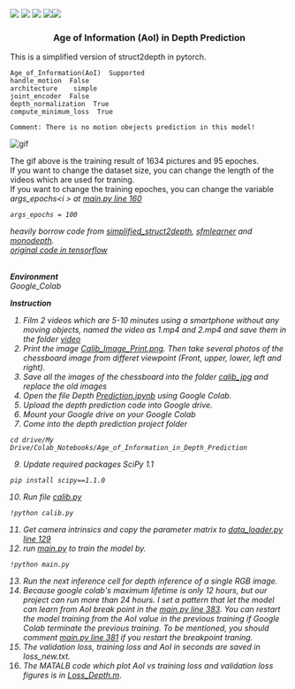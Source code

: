 ![](https://img.shields.io/badge/Python-3.6.9-blue) ![](https://img.shields.io/badge/PyTorch-1.0-yellow) ![](https://img.shields.io/badge/CUDA-9.0-orange) ![](https://img.shields.io/badge/OpenCV_Python-4.1.2-red)![](https://img.shields.io/badge/SciPy-1.1-green)
### <p align="center">Age of Information (AoI) in Depth Prediction</p>  

This is a simplified version of struct2depth in pytorch.  
```
Age_of_Information(AoI)  Supported
handle_motion  False
architecture    simple
joint_encoder  False
depth_normalization  True
compute_minimum_loss  True

Comment: There is no motion obejects prediction in this model!
```
![gif](./misc/rst.gif)  

The gif above is the training result of 1634 pictures and 95 epoches. 
<br> 
If you want to change the dataset size, you can change the length of the videos which are used for traning.<br> 
If you want to change the training epoches, you can change the variable <i>args_epochs<i \> at [main.py line 160](https://github.com/szl0144/Age_of_Information_in_Depth_Prediction/blob/47d4acc799c0d061810acd17756382727793546f/main.py#L160)
``` 
args_epochs = 100
``` 

heavily borrow code from [simplified_struct2depth](https://github.com/necroen/simplified_struct2depth), [sfmlearner](https://github.com/ClementPinard/SfmLearner-Pytorch) and [monodepth](https://github.com/ClubAI/MonoDepth-PyTorch).  
[original code in tensorflow](https://github.com/tensorflow/models/tree/master/research/struct2depth)  
<br>

**Environment**  
Google_Colab 
<br>  

**Instruction**  

1. Film 2 videos which are 5-10 minutes using a smartphone without any moving objects, named the video as 1.mp4 and 2.mp4 and save them in the folder [video](https://github.com/szl0144/Age_of_Information_in_Depth_Prediction/tree/master/video) <br />
2. Print the image [Calib_Image_Print.png](https://github.com/szl0144/Age_of_Information_in_Depth_Prediction/blob/master/calib_jpg/Calib_Image_Print.png). Then take several photos of the chessboard image from differet viewpoint (Front, upper, lower, left and right).  <br />
4. Save all the images of the chessboard into the folder [calib_jpg](https://github.com/szl0144/Age_of_Information_in_Depth_Prediction/tree/master/calib_jpg) and replace the old images  <br />
5. Open the file Depth [Prediction.ipynb](https://github.com/szl0144/Age_of_Information_in_Depth_Prediction/blob/master/Depth_Prediction.ipynb) using Google Colab. <br />
6. Upload the depth prediction code into Google drive. <br />
7. Mount your Google drive on your Google Colab <br />
8. Come into the depth prediction project folder <br />
```
cd drive/My Drive/Colab_Notebooks/Age_of_Information_in_Depth_Prediction 
``` 
9. Update required packages SciPy 1.1 <br />
```
pip install scipy==1.1.0    
``` 
10. Run file [calib.py](https://github.com/szl0144/Age_of_Information_in_Depth_Prediction/blob/master/calib.py) <br />
```
!python calib.py 
``` 
11. Get camera intrinsics and copy the parameter matrix to [data_loader.py line 129](https://github.com/szl0144/Age_of_Information_in_Depth_Prediction/blob/master/data_loader.py#L129) <br />
12. run [main.py](https://github.com/szl0144/Age_of_Information_in_Depth_Prediction/blob/master/main.py) to train the model by.<br />
``` 
!python main.py
``` 
13. Run the next inference cell for depth inference of a single RGB image.<br />
14. Because google colab's maximum lifetime is only 12 hours, but our project can run more than 24 hours. I set a pattern that let the model can learn from AoI break point in the [main.py line 383](https://github.com/szl0144/Age_of_Information_in_Depth_Prediction/blob/47d4acc799c0d061810acd17756382727793546f/main.py#L383). You can restart the model training from the AoI value in the previous training if Google Colab terminate the previous training. To be mentioned, you should comment [main.py line 381](https://github.com/szl0144/Age_of_Information_in_Depth_Prediction/blob/47d4acc799c0d061810acd17756382727793546f/main.py#L381) if you restart the breakpoint traning.<br />
15. The validation loss, training loss and AoI in seconds are saved in loss_new.txt.<br />
16. The MATALB code which plot AoI vs training loss and validation loss figures is in [Loss_Depth.m](https://github.com/szl0144/Age_of_Information_in_Depth_Prediction/blob/master/MATLAB/Loss_Depth.m)</i>.





